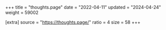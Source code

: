 +++
title = "thoughts.page"
date = "2022-04-11"
updated = "2024-04-24"
weight = 59002

[extra]
source = "https://thoughts.page/"
ratio = 4
size = 58
+++

